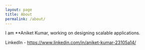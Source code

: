 ```yaml
---
layout: page
title: About
permalink: /about/
---
```


I am **Aniket Kumar, working on designing scalable applications.

LinkedIn - https://www.linkedin.com/in/aniket-kumar-23105a14/
